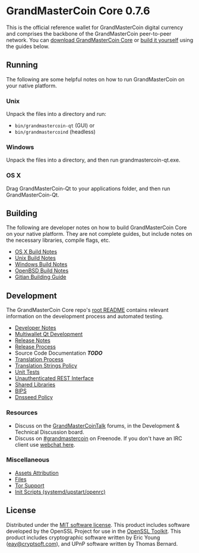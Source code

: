 GrandMasterCoin Core 0.7.6
=====================

This is the official reference wallet for GrandMasterCoin digital currency and comprises the backbone of the GrandMasterCoin peer-to-peer network. You can [download GrandMasterCoin Core](https://gmastercoin.com/downloads/) or [build it yourself](#building) using the guides below.

Running
---------------------
The following are some helpful notes on how to run GrandMasterCoin on your native platform.

### Unix

Unpack the files into a directory and run:

- `bin/grandmastercoin-qt` (GUI) or
- `bin/grandmastercoind` (headless)

### Windows

Unpack the files into a directory, and then run grandmastercoin-qt.exe.

### OS X

Drag GrandMasterCoin-Qt to your applications folder, and then run GrandMasterCoin-Qt.

Building
---------------------
The following are developer notes on how to build GrandMasterCoin Core on your native platform. They are not complete guides, but include notes on the necessary libraries, compile flags, etc.

- [OS X Build Notes](build-osx.md)
- [Unix Build Notes](build-unix.md)
- [Windows Build Notes](build-windows.md)
- [OpenBSD Build Notes](build-openbsd.md)
- [Gitian Building Guide](gitian-building.md)

Development
---------------------
The GrandMasterCoin Core repo's [root README](/README.md) contains relevant information on the development process and automated testing.

- [Developer Notes](developer-notes.md)
- [Multiwallet Qt Development](multiwallet-qt.md)
- [Release Notes](release-notes.md)
- [Release Process](release-process.md)
- Source Code Documentation ***TODO***
- [Translation Process](translation_process.md)
- [Translation Strings Policy](translation_strings_policy.md)
- [Unit Tests](unit-tests.md)
- [Unauthenticated REST Interface](REST-interface.md)
- [Shared Libraries](shared-libraries.md)
- [BIPS](bips.md)
- [Dnsseed Policy](dnsseed-policy.md)

### Resources
* Discuss on the [GrandMasterCoinTalk](https://grandmastercointalk.org/) forums, in the Development & Technical Discussion board.
* Discuss on [#grandmastercoin](http://webchat.freenode.net/?channels=grandmastercoin) on Freenode. If you don't have an IRC client use [webchat here](http://webchat.freenode.net/?channels=grandmastercoin).

### Miscellaneous
- [Assets Attribution](assets-attribution.md)
- [Files](files.md)
- [Tor Support](tor.md)
- [Init Scripts (systemd/upstart/openrc)](init.md)

License
---------------------
Distributed under the [MIT software license](http://www.opensource.org/licenses/mit-license.php).
This product includes software developed by the OpenSSL Project for use in the [OpenSSL Toolkit](https://www.openssl.org/). This product includes
cryptographic software written by Eric Young ([eay@cryptsoft.com](mailto:eay@cryptsoft.com)), and UPnP software written by Thomas Bernard.
